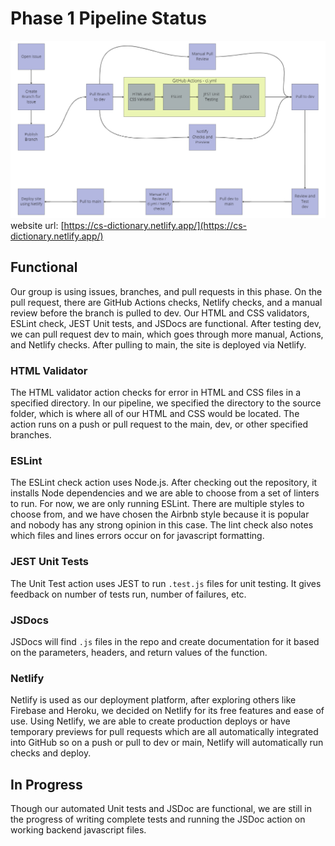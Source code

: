 # Phase 1 Pipeline Status

![phase 1 diagram](./phase1checkpoint1.png)
website url: [https://cs-dictionary.netlify.app/](https://cs-dictionary.netlify.app/)

## Functional

Our group is using issues, branches, and pull requests in this phase. On the pull request, there are GitHub Actions checks, Netlify checks, and a manual review before the branch is pulled to dev. Our HTML and CSS validators, ESLint check, JEST Unit tests, and JSDocs are functional. After testing dev, we can pull request dev to main, which goes through more manual, Actions, and Netlify checks. After pulling to main, the site is deployed via Netlify.

### HTML Validator

The HTML validator action checks for error in HTML and CSS files in a specified directory. In our pipeline, we specified the directory to the source folder, which is where all of our HTML and CSS would be located. The action runs on a push or pull request to the main, dev, or other specified branches.

### ESLint

The ESLint check action uses Node.js. After checking out the repository, it installs Node dependencies and we are able to choose from a set of linters to run. For now, we are only running ESLint. There are multiple styles to choose from, and we have chosen the Airbnb style because it is popular and nobody has any strong opinion in this case. The lint check also notes which files and lines errors occur on for javascript formatting.

### JEST Unit Tests

The Unit Test action uses JEST to run `.test.js` files for unit testing. It gives feedback on number of tests run, number of failures, etc.

### JSDocs

JSDocs will find `.js` files in the repo and create documentation for it based on the parameters, headers, and return values of the function.

### Netlify

Netlify is used as our deployment platform, after exploring others like Firebase and Heroku, we decided on Netlify for its free features and ease of use. Using Netlify, we are able to create production deploys or have temporary previews for pull requests which are all automatically integrated into GitHub so on a push or pull to dev or main, Netlify will automatically run checks and deploy.

## In Progress

Though our automated Unit tests and JSDoc are functional, we are still in the progress of writing complete tests and running the JSDoc action on working backend javascript files.
